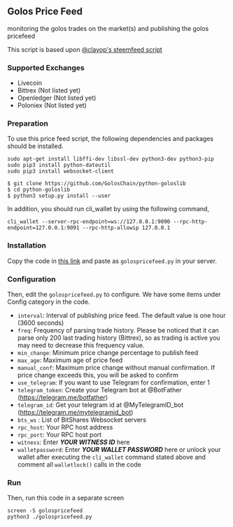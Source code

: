 ## Golos Price Feed
monitoring the golos trades on the market(s) and publishing the golos pricefeed

This script is based upon [@clayop's steemfeed script](https://github.com/clayop/steemfeed)


### Supported Exchanges
* Livecoin 
* Bittrex (Not listed yet)
* Openledger (Not listed yet)
* Poloniex (Not listed yet)


### Preparation
To use this price feed script, the following dependencies and packages should be installed.

    sudo apt-get install libffi-dev libssl-dev python3-dev python3-pip
    sudo pip3 install python-dateutil
    sudo pip3 install websocket-client

    $ git clone https://github.com/GolosChain/python-goloslib
    $ cd python-goloslib
    $ python3 setup.py install --user

In addition, you should run cli_wallet by using the following command,

    cli_wallet --server-rpc-endpoint=ws://127.0.0.1:9090 --rpc-http-endpoint=127.0.0.1:9091 --rpc-http-allowip 127.0.0.1


### Installation
Copy the code in [this link](https://github.com/roelandp/golospricefeed/blob/master/golospricefeed.py) and paste as `golospricefeed.py` in your server.


### Configuration
Then, edit the `golospricefeed.py` to configure. We have some items under Config category in the code.

* `interval`: Interval of publishing price feed. The default value is one hour (3600 seconds)
* `freq`: Frequency of parsing trade history. Please be noticed that it can parse only 200 last trading history (Bittrex), so as trading is active you may need to decrease this frequency value.
* `min_change`: Minimum price change percentage to publish feed
* `max_age`: Maximum age of price feed
* `manual_conf`: Maximum price change without manual confirmation. If price change exceeds this, you will be asked to confirm
* `use_telegram`: If you want to use Telegram for confirmation, enter 1
* `telegram_token`: Create your Telegram bot at @BotFather (https://telegram.me/botfather)
* `telegram_id`: Get your telegram id at @MyTelegramID_bot (https://telegram.me/mytelegramid_bot)
* `bts_ws` : List of BitShares Websocket servers
* `rpc_host`: Your RPC host address
* `rpc_port`: Your RPC host port
* `witness`: Enter ***YOUR WITNESS ID*** here
* `walletpassword`: Enter ***YOUR WALLET PASSWORD*** here or unlock your wallet after executing the `cli_wallet` command stated above and comment all `walletlock()` calls in the code
 

### Run
Then, run this code in a separate screen

    screen -S golospricefeed
    python3 ./golospricefeed.py
